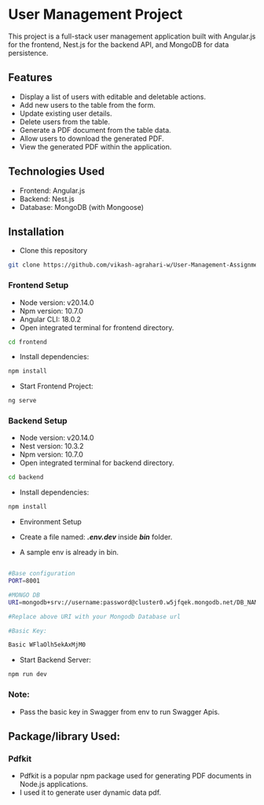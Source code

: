 
# User Management Project
This project is a full-stack user management application built with Angular.js for the frontend, Nest.js for the backend API, and MongoDB for data persistence.

## Features
- Display a list of users with editable and deletable actions.
- Add new users to the table from the form.
- Update existing user details.
- Delete users from the table.
- Generate a PDF document from the table data.
- Allow users to download the generated PDF.
- View the generated PDF within the application.

## Technologies Used
- Frontend: Angular.js
- Backend: Nest.js
- Database: MongoDB (with Mongoose)

## Installation
- Clone this repository
```bash
git clone https://github.com/vikash-agrahari-w/User-Management-Assignment
```
### Frontend Setup
- Node version:  v20.14.0
- Npm version: 10.7.0
- Angular CLI: 18.0.2
- Open integrated terminal for frontend directory.
``` bash
cd frontend
```
- Install dependencies:

```bash
npm install
```
- Start Frontend Project:

```bash
ng serve
```
### Backend Setup
- Node version:  v20.14.0
- Nest version: 10.3.2
- Npm version: 10.7.0
- Open integrated terminal for backend directory.
``` bash
cd backend
```
- Install dependencies:

```bash
npm install
```

- Environment Setup

- Create a file named: **_.env.dev_** inside **_bin_** folder.
- A sample env is already in bin.

```bash

#Base configuration
PORT=8001

#MONGO DB
URI=mongodb+srv://username:password@cluster0.w5jfqek.mongodb.net/DB_NAME

#Replace above URI with your Mongodb Database url 

#Basic Key:

Basic WFlaOlh5ekAxMjM0

```
- Start Backend Server:
```bash
npm run dev
``````

### Note: 
- Pass the basic key in Swagger from env to run Swagger Apis.

## Package/library Used:

### Pdfkit
- Pdfkit is a popular npm package used for generating PDF documents in Node.js applications. 
- I used it to generate user dynamic data pdf.
